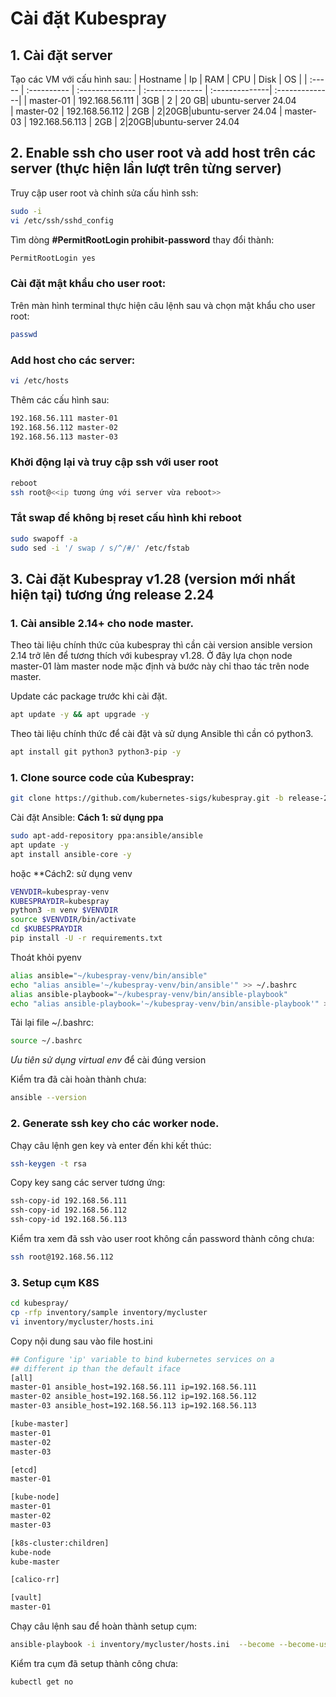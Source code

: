 # Cài đặt Kubespray
## 1. Cài đặt server
Tạo các VM với cấu hình sau:
| Hostname | Ip | RAM | CPU | Disk | OS |
| :----- | :---------- | :-------------- | :-------------- | :--------------| :--------------| 
| master-01      | 192.168.56.111           | 3GB                | 2 | 20    GB| ubuntu-server 24.04                 
| master-02     | 192.168.56.112           | 2GB               | 2|20GB|ubuntu-server 24.04
| master-03      | 192.168.56.113           | 2GB               | 2|20GB|ubuntu-server 24.04
## 2. Enable ssh cho user root và add host trên các server (thực hiện lần lượt trên từng server) 
Truy cập user root và chỉnh sửa cấu hình ssh:
```sh
sudo -i
vi /etc/ssh/sshd_config
```
Tìm dòng **#PermitRootLogin prohibit-password** thay đổi thành:
```sh
PermitRootLogin yes
```
### Cài đặt mật khẩu cho user root:
Trên màn hình terminal thực hiện câu lệnh sau và chọn mật khẩu cho user root:
```sh
passwd
```
### Add host cho các server:
```sh
vi /etc/hosts
```
<div style="page-break-after: always;"></div>

Thêm các cấu hình sau:
```sh
192.168.56.111 master-01
192.168.56.112 master-02
192.168.56.113 master-03
```
### Khởi động lại và truy cập ssh với user root
```sh
reboot
ssh root@<<ip tương ứng với server vừa reboot>>
```
###  Tắt swap để không bị reset cấu hình khi reboot
```sh
sudo swapoff -a
sudo sed -i '/ swap / s/^/#/' /etc/fstab
```

## 3. Cài đặt Kubespray v1.28 (version mới nhất hiện tại) tương ứng release 2.24
### 1. Cài ansible 2.14+ cho node master.

Theo tài liệu chính thức của kubespray thì cần cài version ansible version 2.14 trở lên để tương thích với kubespray v1.28.
Ở đây lựa chọn node master-01 làm master node mặc định và bước này chỉ thao tác trên node master.

Update các package trước khi cài đặt.
```sh
apt update -y && apt upgrade -y
```
Theo tài liệu chính thức để cài đặt và sử dụng Ansible thì cần có python3.
```sh
apt install git python3 python3-pip -y
```

### 1. Clone source code của Kubespray:
```sh
git clone https://github.com/kubernetes-sigs/kubespray.git -b release-2.24
```

Cài đặt Ansible:
**Cách 1: sử dụng ppa**
```sh
sudo apt-add-repository ppa:ansible/ansible
apt update -y
apt install ansible-core -y
```
hoặc 
**Cách2: sử dụng venv
```sh
VENVDIR=kubespray-venv
KUBESPRAYDIR=kubespray
python3 -m venv $VENVDIR
source $VENVDIR/bin/activate
cd $KUBESPRAYDIR
pip install -U -r requirements.txt
```
Thoát khỏi pyenv
```sh
alias ansible="~/kubespray-venv/bin/ansible"
echo "alias ansible='~/kubespray-venv/bin/ansible'" >> ~/.bashrc
alias ansible-playbook="~/kubespray-venv/bin/ansible-playbook"
echo "alias ansible-playbook='~/kubespray-venv/bin/ansible-playbook'" >> ~/.bashrc
```
Tải lại file ~/.bashrc:
```sh
source ~/.bashrc
```

*Ưu tiên sử dụng virtual env* để cài đúng version 

Kiểm tra đã cài hoàn thành chưa:
```sh
ansible --version
```
### 2. Generate ssh key cho các worker node.
Chạy câu lệnh gen key và enter đến khi kết thúc:
```sh
ssh-keygen -t rsa
```
Copy key sang các server tương ứng:

```sh
ssh-copy-id 192.168.56.111
ssh-copy-id 192.168.56.112
ssh-copy-id 192.168.56.113
```
Kiểm tra xem đã ssh vào user root không cần password thành công chưa:
```sh
ssh root@192.168.56.112
```

### 3. Setup cụm K8S
```sh
cd kubespray/
cp -rfp inventory/sample inventory/mycluster
vi inventory/mycluster/hosts.ini
```

<div style="page-break-after: always;"></div>

Copy nội dung sau vào file host.ini
```sh
## Configure 'ip' variable to bind kubernetes services on a
## different ip than the default iface
[all]
master-01 ansible_host=192.168.56.111 ip=192.168.56.111
master-02 ansible_host=192.168.56.112 ip=192.168.56.112
master-03 ansible_host=192.168.56.113 ip=192.168.56.113

[kube-master]
master-01
master-02
master-03

[etcd]
master-01

[kube-node]
master-01
master-02
master-03

[k8s-cluster:children]
kube-node
kube-master

[calico-rr]

[vault]
master-01

```
Chạy câu lệnh sau để hoàn thành setup cụm:
```sh
ansible-playbook -i inventory/mycluster/hosts.ini  --become --become-user=root cluster.yml
```
Kiểm tra cụm đã setup thành công chưa:
```sh
kubectl get no
```
